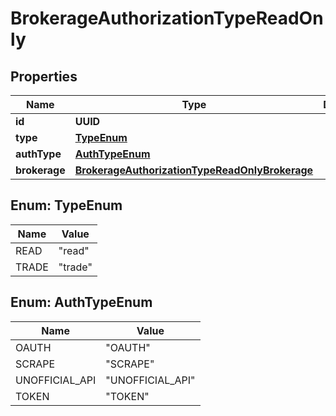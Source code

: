 

# BrokerageAuthorizationTypeReadOnly


## Properties

| Name | Type | Description | Notes |
|------------ | ------------- | ------------- | -------------|
|**id** | **UUID** |  |  [optional] |
|**type** | [**TypeEnum**](#TypeEnum) |  |  [optional] |
|**authType** | [**AuthTypeEnum**](#AuthTypeEnum) |  |  [optional] |
|**brokerage** | [**BrokerageAuthorizationTypeReadOnlyBrokerage**](BrokerageAuthorizationTypeReadOnlyBrokerage.md) |  |  [optional] |



## Enum: TypeEnum

| Name | Value |
|---- | -----|
| READ | &quot;read&quot; |
| TRADE | &quot;trade&quot; |



## Enum: AuthTypeEnum

| Name | Value |
|---- | -----|
| OAUTH | &quot;OAUTH&quot; |
| SCRAPE | &quot;SCRAPE&quot; |
| UNOFFICIAL_API | &quot;UNOFFICIAL_API&quot; |
| TOKEN | &quot;TOKEN&quot; |



